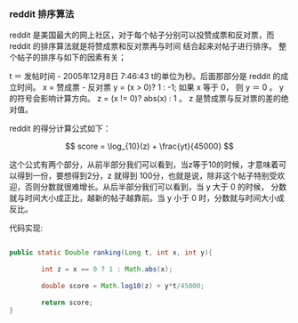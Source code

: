 ### reddit 排序算法

reddit 是美国最大的网上社区，对于每个帖子分别可以投赞成票和反对票，而 reddit 的排序算法就是将赞成票和反对票再与时间
结合起来对帖子进行排序。
整个帖子的排序与如下的因素有关；

t ＝ 发帖时间 - 2005年12月8日 7:46:43 t的单位为秒。后面那部分是 reddit 的成立时间。
x = 赞成票  - 反对票
y = (x > 0)? 1 : -1; 如果 x 等于 0， 则 y ＝ 0 。 y 的符号会影响计算方向。
z = (x != 0)? abs(x) : 1 。 z 是赞成票与反对票的差的绝对值。

reddit 的得分计算公式如下：


$$
score = \log_{10}(z) + \frac{yt}{45000}
$$


这个公式有两个部分，从前半部分我们可以看到，当z等于10的时候，才意味着可以得到一份，要想得到2分，z 就得到
100分，也就是说，除非这个帖子特别受欢迎，否则分数就很难增长。从后半部分我们可以看到，当 y 大于 0 的时候，
分数就与时间大小成正比，越新的帖子越靠前。当 y 小于 0 时，分数就与时间大小成反比。


代码实现:

```java

public static Double ranking(Long t, int x, int y){
        
        int z = x == 0 ? 1 : Math.abs(x);
        
        double score = Math.log10(z) + y*t/45000;
        
        return score;
}
```
